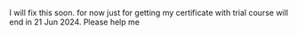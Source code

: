 I will fix this soon. for now just for getting my certificate with trial course will end in 21 Jun 2024. Please help me